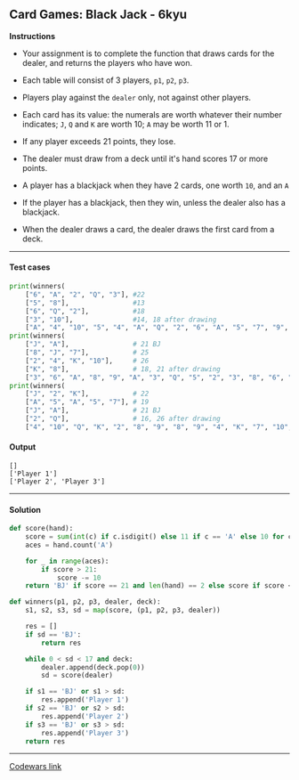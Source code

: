 ## Card Games: Black Jack - 6kyu

**Instructions**

- Your assignment is to complete the function that draws cards for the dealer, and returns the players who have won.

- Each table will consist of 3 players, `p1`, `p2`, `p3`.

- Players play against the `dealer` only, not against other players.

- Each card has its value: the numerals are worth whatever their number indicates; `J`, `Q` and `K` are worth 10; `A` may be worth 11 or 1.

- If any player exceeds 21 points, they lose.

- The dealer must draw from a deck until it's hand scores 17 or more points.

- A player has a blackjack when they have 2 cards, one worth `10`, and an `A`

- If the player has a blackjack, then they win, unless the dealer also has a blackjack.

- When the dealer draws a card, the dealer draws the first card from a deck.

---

#### Test cases

```python
print(winners(
    ["6", "A", "2", "Q", "3"], #22
    ["5", "8"],                #13
    ["6", "Q", "2"],           #18
    ["3", "10"],               #14, 18 after drawing
    ["A", "4", "10", "5", "4", "A", "Q", "2", "6", "A", "5", "7", "9", "Q", "2", "8", "9", "A", "K", "2", "8"]))
print(winners(
    ["J", "A"],                # 21 BJ
    ["8", "J", "7"],           # 25
    ["2", "4", "K", "10"],     # 26
    ["K", "8"],                # 18, 21 after drawing
    ["3", "6", "A", "8", "9", "A", "3", "Q", "5", "2", "3", "8", "6", "J", "K", "2", "8", "7", "7", "K", "Q"]))
print(winners(
    ["J", "2", "K"],           # 22
    ["A", "5", "A", "5", "7"], # 19
    ["J", "A"],                # 21 BJ
    ["2", "Q"],                # 16, 26 after drawing
    ["4", "10", "Q", "K", "2", "8", "9", "8", "9", "4", "K", "7", "10", "A", "4", "9", "5", "A", "Q", "Q", "3"]))
```

#### Output

```
[]
['Player 1']
['Player 2', 'Player 3']
```

---

#### Solution

```python
def score(hand):
    score = sum(int(c) if c.isdigit() else 11 if c == 'A' else 10 for c in hand)
    aces = hand.count('A')

    for _ in range(aces):
        if score > 21:
            score -= 10
    return 'BJ' if score == 21 and len(hand) == 2 else score if score <= 21 else 0

def winners(p1, p2, p3, dealer, deck):
    s1, s2, s3, sd = map(score, (p1, p2, p3, dealer))

    res = []
    if sd == 'BJ':
        return res

    while 0 < sd < 17 and deck:
        dealer.append(deck.pop(0))
        sd = score(dealer)

    if s1 == 'BJ' or s1 > sd:
        res.append('Player 1')
    if s2 == 'BJ' or s2 > sd:
        res.append('Player 2')
    if s3 == 'BJ' or s3 > sd:
        res.append('Player 3')
    return res
```

---

[Codewars link](https://www.codewars.com/kata/5bebcbf2832c3acc870000f6)
